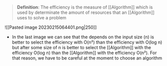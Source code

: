 > **Definition**: The efficiency is the measure of [[Algorithm]] which is used by determinate the amount of resources that an [[Algorithm]] uses to solve a problem


![[Pasted image 20230215064401.png|250]]

- In the last image we can see that the depends on the input size (n) is better to select the efficiency with O(n²) than the efficiency with O(log n) but after some size of n is better to select the [[Algorithm]] with the efficiency O(log n) than the [[Algorithm]] with the efficiency O(n²). For that reason, we have to be careful at the moment to choose an algorithm 